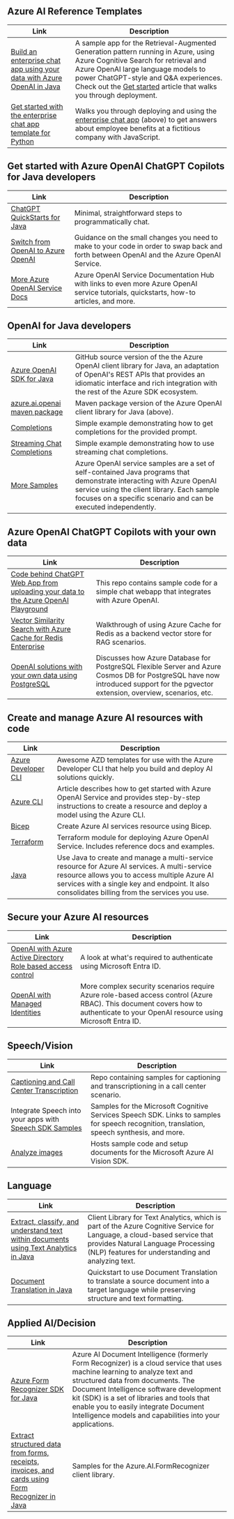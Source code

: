 ## Azure AI Reference Templates

|Link|Description|
|---|---|
|[Build an enterprise chat app using your data with Azure OpenAI in Java](https://github.com/Azure-Samples/azure-search-openai-java)|A sample app for the Retrieval-Augmented Generation pattern running in Azure, using Azure Cognitive Search for retrieval and Azure OpenAI large language models to power ChatGPT-style and Q&A experiences. Check out the [Get started](../java/quickstarts/get-started-app-chat-template) article that walks you through deployment.|
|[Get started with the enterprise chat app template for Python](../java/quickstarts/get-started-app-chat-template)|Walks you through deploying and using the [enterprise chat app](https://github.com/Azure-Samples/azure-search-openai-demo-java) (above) to get answers about employee benefits at a fictitious company with JavaScript.|

## Get started with Azure OpenAI ChatGPT Copilots for Java developers

|Link|Description|
|---|---|
|[ChatGPT QuickStarts for Java](/azure/cognitive-services/openai/chatgpt-quickstart?pivots=programming-language-java&tabs=command-line)|Minimal, straightforward steps to programmatically chat.|
|[Switch from OpenAI to Azure OpenAI](https://aka.ms/azai/oai-to-aoai)|Guidance on the small changes you need to make to your code in order to swap back and forth between OpenAI and the Azure OpenAI Service.|
|[More Azure OpenAI Service Docs](/azure/cognitive-services/openai/)|Azure OpenAI Service Documentation Hub with links to even more Azure OpenAI service tutorials, quickstarts, how-to articles, and more.|

## OpenAI for Java developers

|Link|Description|
|---|---|
|[Azure OpenAI SDK for Java](https://aka.ms/oai/java/sdk)|GitHub source version of the the Azure OpenAI client library for Java, an adaptation of OpenAI's REST APIs that provides an idiomatic interface and rich integration with the rest of the Azure SDK ecosystem.|
|[azure.ai.openai maven package](https://aka.ms/oai/java/maven)|Maven package version of the Azure OpenAI client library for Java (above).|
|[Completions](https://github.com/Azure/azure-sdk-for-java/blob/azure-ai-openai_1.0.0-beta.1/sdk/openai/azure-ai-openai/src/samples/java/com/azure/ai/openai/ChatbotSample.java)|Simple example demonstrating how to get completions for the provided prompt.|
|[Streaming Chat Completions](https://github.com/Azure/azure-sdk-for-java/blob/azure-ai-openai_1.0.0-beta.1/sdk/openai/azure-ai-openai/src/samples/java/com/azure/ai/openai/StreamingChatSample.java)|Simple example demonstrating how to use  streaming chat completions.|
|[More Samples](https://aka.ms/oai/java/samples)|Azure OpenAI service samples are a set of self-contained Java programs that demonstrate interacting with Azure OpenAI service using the client library. Each sample focuses on a specific scenario and can be executed independently.|

## Azure OpenAI ChatGPT Copilots with your own data

|Link|Description|
|---|---|
|[Code behind ChatGPT Web App from uploading your data to the Azure OpenAI Playground](https://aka.ms/azai/chat-from-aoai)|This repo contains sample code for a simple chat webapp that integrates with Azure OpenAI.|
|[Vector Similarity Search with Azure Cache for Redis Enterprise](https://techcommunity.microsoft.com/t5/azure-developer-community-blog/vector-similarity-search-with-azure-cache-for-redis-enterprise/ba-p/3822059)|Walkthrough of using Azure Cache for Redis as a backend vector store for RAG scenarios.|
|[OpenAI solutions with your own data using PostgreSQL](https://techcommunity.microsoft.com/t5/azure-database-for-postgresql/unlocking-the-power-of-open-ai-and-pgvector-with-azure/ba-p/3828539)|Discusses how Azure Database for PostgreSQL Flexible Server and Azure Cosmos DB for PostgreSQL have now introduced support for the pgvector extension, overview, scenarios, etc.|

## Create and manage Azure AI resources with code

|Link|Description|
|---|---|
|[Azure Developer CLI](https://azure.github.io/awesome-azd/?tags=ai)|Awesome AZD templates for use with the Azure Developer CLI that help you build and deploy AI solutions quickly.|
|[Azure CLI](/azure/ai-services/openai/how-to/create-resource?pivots=cli)|Article describes how to get started with Azure OpenAI Service and provides step-by-step instructions to create a resource and deploy a model using the Azure CLI.|
|[Bicep](/azure/cognitive-services/create-account-bicep?tabs=CLI)|Create Azure AI services resource using Bicep.|
|[Terraform](https://registry.terraform.io/modules/Azure/openai/azurerm/latest)|Terraform module for deploying Azure OpenAI Service. Includes reference docs and examples.|
|[Java](/azure/cognitive-services/cognitive-services-apis-create-account-client-library?pivots=programming-language-java)|Use Java to create and manage a multi-service resource for Azure AI services. A multi-service resource allows you to access multiple Azure AI services with a single key and endpoint. It also consolidates billing from the services you use.|

## Secure your Azure AI resources

|Link|Description|
|---|---|
|[OpenAI with Azure Active Directory Role based access control](/azure/cognitive-services/authentication?tabs=powershell#authenticate-with-azure-active-directory)|A look at what's required to authenticate using Microsoft Entra ID.|
|[OpenAI with Managed Identities](/azure/cognitive-services/openai/how-to/managed-identity)|More complex security scenarios require Azure role-based access control (Azure RBAC). This document covers how to authenticate to your OpenAI resource using Microsoft Entra ID.|

## Speech/Vision

|Link|Description|
|---|---|
|[Captioning and Call Center Transcription](https://github.com/Azure-Samples/cognitive-services-speech-sdk/tree/master/scenarios)|Repo containing samples for captioning and transcriptioning in a call center scenario.|
|Integrate Speech into your apps with [Speech SDK Samples](/samples/azure-samples/cognitive-services-speech-sdk/sample-repository-for-the-microsoft-cognitive-services-speech-sdk/)|Samples for the Microsoft Cognitive Services Speech SDK. Links to samples for speech recognition, translation, speech synthesis, and more.|
|[Analyze images](/samples/azure-samples/azure-ai-vision-sdk/azure-ai-vision-sdk-preview-samples/)|Hosts sample code and setup documents for the Microsoft Azure AI Vision SDK.|

## Language

|Link|Description|
|---|---|
|[Extract, classify, and understand text within documents using Text Analytics in Java](/java/api/overview/azure/ai-textanalytics-readme?view=azure-java-stable&preserve-view=true)|Client Library for Text Analytics, which is part of the Azure Cognitive Service for Language, a cloud-based service that provides Natural Language Processing (NLP) features for understanding and analyzing text.|
|[Document Translation in Java](/azure/ai-services/translator/document-translation/quickstarts/document-translation-rest-api?pivots=programming-language-java)|Quickstart to use Document Translation to translate a source document into a target language while preserving structure and text formatting.|

## Applied AI/Decision

|Link|Description|
|---|---|
|[Azure Form Recognizer SDK for Java](/azure/applied-ai-services/form-recognizer/sdk-preview)|Azure AI Document Intelligence (formerly Form Recognizer) is a cloud service that uses machine learning to analyze text and structured data from documents. The Document Intelligence software development kit (SDK) is a set of libraries and tools that enable you to easily integrate Document Intelligence models and capabilities into your applications.|
|[Extract structured data from forms, receipts, invoices, and cards using Form Recognizer in Java](https://github.com/Azure/azure-sdk-for-java/blob/main/sdk/formrecognizer/azure-ai-formrecognizer/src/samples/README.md#azure-form-recognizer-client-library-samples-for-java)|Samples for the Azure.AI.FormRecognizer client library.|
